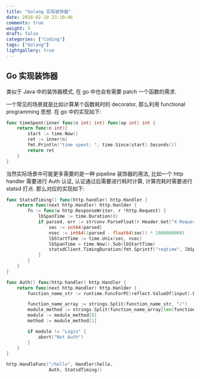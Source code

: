 ```yaml
---
title: "Golang 实现装饰器"
date: 2018-02-10 23:10:46
comments: true
weight: 5
draft: false
categories: ["Coding"]
tags: ["Golang"]
lightgallery: true
---
```

## Go 实现装饰器

类似于 Java 中的装饰器模式, 在 go 中也会有需要 patch 一个函数的需求.

一个常见的场景就是比如计算某个函数耗时的 decorator, 那么利用 functional programming 思想. 在 go 中的实现如下:

```go
func timeSpent(inner func(n int) int) func(op int) int {
	return func(n int){
		start := time.Now()
		ret := inner(n)
		fmt.Println("time spent: ", time.Since(start).Seconds())
		return ret
	}
}
```

当然实际场景中可能更多需要的是一种 pipeline 装饰器的用法, 比如一个 http handler 需要进行 Auth 认证, 认证通过后需要进行耗时计算, 计算完耗时需要进行 statsd 打点. 那么对应的实现如下:

```go
func StatsdTiming() func(http.handler) http.Handler {
	return func(next http.Handler) http.Hanlder {
		fn := func(w http.ResponseWriter, r *http.Request) {
			lbSpanTime := time.Duration(0)
			if parsed, err := strconv.ParseFloat(r.Header.Get("X-Request-Start"), 64); err == nil {
				sec := int64(parsed)
				nsec := int64((parsed - float64(sec)) * 1000000000)
				lbStartTime := time.Unix(sec, nsec)
				lbSpanTime = time.Now().Sub(lbStartTime)
				statsdClient.TimingDuration(fmt.Sprintf("reqtime", lbSpanTime))
			}
		}
	}
}

func Auth() func(http.handler) http.Handler {
    return func(next http.Handler) http.Hanlder {
        function_name_str := runtime.FuncForPC(reflect.ValueOf(input).Pointer()).Name()

        function_name_array := strings.Split(function_name_str, "/")
        module_method := strings.Split(function_name_array[len(function_name_array)-1], ".")
        module := module_method[0]
        method := module_method[1]

        if module != "Login" {
            abort("Not Auth")
        }
    }
}

http.HandleFunc("/hello", Handler(hello,
                Auth, StatsdTiming))
```

